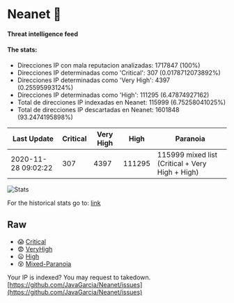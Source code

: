 # Neanet :hocho:
#### Threat intelligence feed
#### The stats:

- Direcciones IP con mala reputacion analizadas: 1717847 (100%)
- Direcciones IP determinadas como 'Critical':  307 (0.0178712073892%)
- Direcciones IP determinadas como 'Very High':  4397 (0.25595993124%)
- Direcciones IP determinadas como 'High':  111295 (6.47874927162)
- Total de direcciones IP indexadas en Neanet:  115999 (6.75258041025%)
- Total de direcciones IP descartadas en Neanet:  1601848 (93.2474195898%)

| Last Update | Critical | Very High | High | Paranoia |
| --- | --- | --- | --- | --- |
| 2020-11-28 09:02:22 | 307 | 4397 | 111295 | 115999 mixed list (Critical + Very High + High)|

![Stats](https://docs.google.com/spreadsheets/d/e/2PACX-1vSnaNMIXVabIpDJjufMlzH7poXnshF3mgd8Is1g9ytUEzVsP5my4Trn8f-xkoLLQ38xpL3HtmUexLo6/pubchart?oid=501124687&format=image)

For the historical stats go to: [link](/stats.csv)
## Raw
- :scream: [Critical](https://raw.githubusercontent.com/JavaGarcia/Neanet/master/blacklists/neanet_critical.txt)
- :fearful: [VeryHigh](https://raw.githubusercontent.com/JavaGarcia/Neanet/master/blacklists/neanet_veryHigh.txtt)
- :frowning: [High](https://raw.githubusercontent.com/JavaGarcia/Neanet/master/blacklists/neanet_high.txt)
- :dizzy_face: [Mixed-Paranoia](https://raw.githubusercontent.com/JavaGarcia/Neanet/master/blacklists/neanet_all.txt)


Your IP is indexed? You may request to takedown. [https://github.com/JavaGarcia/Neanet/issues](https://github.com/JavaGarcia/Neanet/issues)
































































































































































































































































































































































































































































































































































































































































































































































































































































































































































































































































































































































































































































































































































































































































































































































































































































































































































































































































































































































































































































































































































































































































































































































































































































































































































